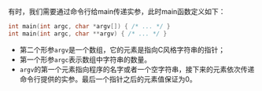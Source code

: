 有时，我们需要通过命令行给main传递实参，此时main函数定义如下：
```c++
int main(int argc, char *argv[]) { /* ... */ }
int main(int argc, char **argv) { /* ... */ }
```
- 第二个形参`argv`是一个数组，它的元素是指向C风格字符串的指针；
- 第一个形参`argc`表示数组中字符串的数量。
- `argv`的第一个元素指向程序的名字或者一个空字符串，接下来的元素依次传递命令行提供的实参。最后一个指针之后的元素值保证为0。